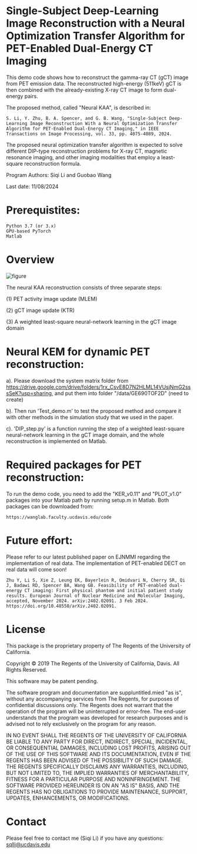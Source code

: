 # Single-Subject Deep-Learning Image Reconstruction with a Neural Optimization Transfer Algorithm for PET-Enabled Dual-Energy CT Imaging

This demo code shows how to reconstruct the gamma-ray CT (gCT) image from PET emission data. The reconstructed high-energy (511keV) gCT is then combined with the already-existing X-ray CT image to form dual-energy pairs. 

The proposed method, called "Neural KAA", is described in:

    S. Li, Y. Zhu, B. A. Spencer, and G. B. Wang, "Single-Subject Deep-Learning Image Reconstruction With a Neural Optimization Transfer Algorithm for PET-Enabled Dual-Energy CT Imaging," in IEEE Transactions on Image Processing, vol. 33, pp. 4075-4089, 2024.

The proposed neural optimization transfer algorithm is expected to solve different DIP-type reconstruction problems for X-ray CT, magnetic resonance imaging, and other imaging modalities that employ a least-square reconstruction formula.

Program Authors: Siqi Li and Guobao Wang

Last date: 11/08/2024


# Prerequistites:
	Python 3.7 (or 3.x)
	GPU-based PyTorch
	Matlab

# Overview

![figure](https://github.com/user-attachments/assets/b9a35c03-a26d-4fbc-925f-cceb4be4005d)

The neural KAA reconstruction consists of three separate steps: 

(1) PET activity image update (MLEM) 

(2) gCT image update (KTR)

(3) A weighted least-square neural-network learning in the gCT image domain

# Neural KEM for dynamic PET reconstruction:

a). Please download the system matrix folder from https://drive.google.com/drive/folders/1rx_CsvE8D7N2HLML14VUsjNmG2sssSeK?usp=sharing, and put them into folder "/data/GE690TOF2D" (need to create)

b). Then run 'Test_demo.m' to test the proposed method and compare it with other methods in the simulation study that we used in the paper.

c). 'DIP_step.py' is a function running the step of a weighted least-square neural-network learning in the gCT image domain, and the whole reconstruction is implemented on Matlab.

# Required packages for PET reconstruction:

To run the demo code, you need to add the "KER_v0.11" and "PLOT_v1.0" packages into your Matlab path by running setup.m in Matlab. Both packages can be downloaded from:

	https://wanglab.faculty.ucdavis.edu/code

# Future effort:

Please refer to our latest published paper on EJNMMI regarding the implementation of real data. The implementation of PET-enabled DECT on real data will come soon!

	Zhu Y, Li S, Xie Z, Leung EK, Bayerlein R, Omidvari N, Cherry SR, Qi J, Badawi RD, Spencer BA, Wang GB. Feasibility of PET-enabled dual-energy CT imaging: First physical phantom and initial patient study results. European Journal of Nuclear Medicine and Molecular Imaging, accepted, November 2024. arXiv:2402.02091. 3 Feb 2024. https://doi.org/10.48550/arXiv.2402.02091.

# License
This package is the proprietary property of The Regents of the University of California.
 
Copyright © 2019 The Regents of the University of California, Davis. 
All Rights Reserved. 
 
This software may be patent pending.
 
The software program and documentation are suppluntitled.mied "as is", without any 
accompanying services from The Regents, for purposes of confidential discussions 
only. The Regents does not warrant that the operation of the program will be 
uninterrupted or error-free. The end-user understands that the program was 
developed for research purposes and is advised not to rely exclusively on 
the program for any reason.
 
IN NO EVENT SHALL THE REGENTS OF THE UNIVERSITY OF CALIFORNIA BE LIABLE TO ANY
PARTY FOR DIRECT, INDIRECT, SPECIAL, INCIDENTAL, OR CONSEQUENTIAL DAMAGES, 
INCLUDING LOST PROFITS, ARISING OUT OF THE USE OF THIS SOFTWARE AND ITS DOCUMENTATION, 
EVEN IF THE REGENTS HAS BEEN ADVISED OF THE POSSIBILITY OF SUCH DAMAGE. THE REGENTS 
SPECIFICALLY DISCLAIMS ANY WARRANTIES, INCLUDING, BUT NOT LIMITED TO, THE IMPLIED 
WARRANTIES OF MERCHANTABILITY, FITNESS FOR A PARTICULAR PURPOSE AND NONINFRINGEMENT. 
THE SOFTWARE PROVIDED HEREUNDER IS ON AN "AS IS" BASIS, AND THE REGENTS HAS NO 
OBLIGATIONS TO PROVIDE MAINTENANCE, SUPPORT, UPDATES, ENHANCEMENTS, OR MODIFICATIONS. 


# Contact
Please feel free to contact me (Siqi Li) if you have any questions: sqlli@ucdavis.edu
